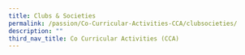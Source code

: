 ```yaml
---
title: Clubs & Societies
permalink: /passion/Co-Curricular-Activities-CCA/clubsocieties/
description: ""
third_nav_title: Co Curricular Activities (CCA)
---
```

